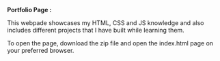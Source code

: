**Portfolio Page :**

This webpade showcases my HTML, CSS and JS knowledge and also includes different projects that I have built while learning them. 

To open the page, download the zip file and open the index.html page on your preferred browser.
